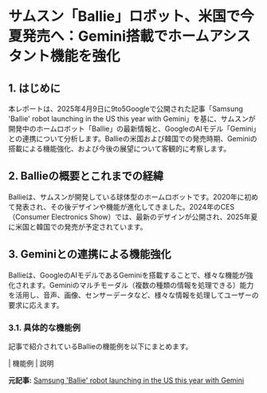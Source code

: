 # サムスン「Ballie」ロボット、米国で今夏発売へ：Gemini搭載でホームアシスタント機能を強化

## 1. はじめに

本レポートは、2025年4月9日に9to5Googleで公開された記事「Samsung 'Ballie' robot launching in the US this year with Gemini」を基に、サムスンが開発中のホームロボット「Ballie」の最新情報と、GoogleのAIモデル「Gemini」との連携について分析します。Ballieの米国および韓国での発売時期、Geminiの搭載による機能強化、および今後の展望について客観的に考察します。

## 2. Ballieの概要とこれまでの経緯

Ballieは、サムスンが開発している球体型のホームロボットです。2020年に初めて発表され、その後デザインや機能が進化してきました。2024年のCES（Consumer Electronics Show）では、最新のデザインが公開され、2025年夏に米国と韓国での発売が予定されています。

## 3. Geminiとの連携による機能強化

Ballieは、GoogleのAIモデルであるGeminiを搭載することで、様々な機能が強化されます。Geminiのマルチモーダル（複数の種類の情報を処理できる）能力を活用し、音声、画像、センサーデータなど、様々な情報を処理してユーザーの要求に応えます。

### 3.1. 具体的な機能例

記事で紹介されているBallieの機能例を以下にまとめます。

| 機能例 | 説明 

**元記事:** [Samsung 'Ballie' robot launching in the US this year with Gemini](https://9to5google.com/2025/04/09/samsung-ballie-gemini-launch-date/)